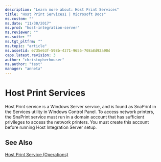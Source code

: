 ```yaml
---
description: "Learn more about: Host Print Services"
title: "Host Print Services1 | Microsoft Docs"
ms.custom: ""
ms.date: "11/30/2017"
ms.prod: "host-integration-server"
ms.reviewer: ""
ms.suite: ""
ms.tgt_pltfrm: ""
ms.topic: "article"
ms.assetid: e735e63f-598b-4371-9655-708a8d92a90d
caps.latest.revision: 3
author: "christopherhouser"
ms.author: "test"
manager: "anneta"
---
```

# Host Print Services
Host Print service is a Windows Server service, and is found as SnaPrint in the Services utility in Windows Control Panel. To access network printers, the SnaPrint service must run in a domain account that has sufficient privileges to access the network printers. You must create this account before running Host Integration Server setup.  
  
## See Also  
 [Host Print Service (Operations)](../core/host-print-service-operations-2.md)
